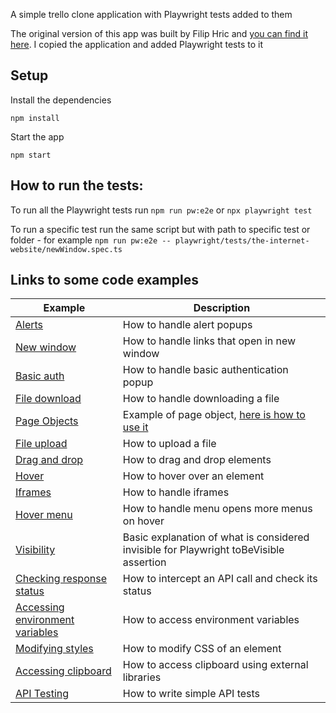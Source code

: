 A simple trello clone application with Playwright tests added to them

The original version of this app was built by Filip Hric and [you can find it here](https://github.com/filiphric/trelloapp). I copied the application and added Playwright tests to it


## Setup
Install the dependencies

`npm install`

Start the app

`npm start`

## How to run the tests:

To run all the Playwright tests run `npm run pw:e2e` or `npx playwright test`

To run a specific test run the same script but with path to specific test or folder - for example
 `npm run pw:e2e -- playwright/tests/the-internet-website/newWindow.spec.ts`

## Links to some code examples

Example | Description
--- | ---
[Alerts](./playwright/tests/the-internet-website/alerts.spec.ts) | How to handle alert popups
[New window](./playwright/tests/the-internet-website/newWindow.spec.ts) | How to handle links that open in new window
[Basic auth](./playwright/tests/the-internet-website/basicAuth.spec.ts) | How to handle basic authentication popup
[File download](./playwright/tests/the-internet-website/download.spec.ts) | How to handle downloading a file
[Page Objects](./playwright/pages/LoginPage.ts) | Example of page object, [here is how to use it](./playwright/tests/trello-app/login.spec.ts)
[File upload](./playwright/tests/the-internet-website/fileUpload.spec.ts) | How to upload a file
[Drag and drop](./playwright/tests/the-internet-website/dragAndDrop.spec.ts) | How to drag and drop elements
[Hover](./playwright/tests/the-internet-website/hover.spec.ts) | How to hover over an element
[Iframes](./playwright/tests/the-internet-website/iframes.spec.ts) | How to handle iframes
[Hover menu](./playwright/tests/the-internet-website/jqueryMenu.spec.ts) | How to handle menu opens more menus on hover
[Visibility](./playwright/tests/ui-automation-playground/visibility.spec.ts) | Basic explanation of what is considered invisible for Playwright toBeVisible assertion
[Checking response status](./playwright/tests/ui-automation-playground/statusCodes.spec.ts) | How to intercept an API call and check its status
[Accessing environment variables](./playwright/tests/environment.spec.ts) | How to access environment variables
[Modifying styles](./playwright/tests/the-internet-website/modifyStyles.spec.ts) | How to modify CSS of an element
[Accessing clipboard](./playwright/tests/clipboard.spec.ts) | How to access clipboard using external libraries
[API Testing](./playwright/tests/apiTesting.spec.ts) | How to write simple API tests 
